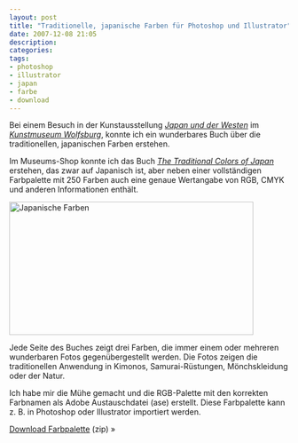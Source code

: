 ```yaml
---
layout: post
title: "Traditionelle, japanische Farben für Photoshop und Illustrator"
date: 2007-12-08 21:05
description: 
categories:
tags: 
- photoshop
- illustrator
- japan
- farbe
- download
---
```


Bei einem Besuch in der Kunstausstellung <cite>[Japan und der Westen](http://www.kunstmuseum-wolfsburg.de/2007/japanandthewest/ "Kunstmuseum-Wolfsburg")</cite> im <cite>[Kunstmuseum Wolfsburg](http://www.kunstmuseum-wolfsburg.de/ "Kunstmuseum-Wolfsburg")</cite>, konnte ich ein wunderbares Buch über die traditionellen, japanischen Farben erstehen.

Im Museums-Shop konnte ich das Buch <cite>[The Traditional Colors of Japan](http://www.amazon.de/gp/product/4894445786/ref=as_li_ss_tl?ie=UTF8&camp=1638&creative=19454&creativeASIN=4894445786&linkCode=as2&tag=kogakurede-21)</cite> erstehen, das zwar auf Japanisch ist, aber neben einer vollständigen Farbpalette mit 250 Farben auch eine genaue Wertangabe von RGB, CMYK und anderen Informationen enthält.

<img src="{{ site.images_dir }}japanische-farben.png" width="440" height="240" alt="Japanische Farben" title="Japanische Farben" />

Jede Seite des Buches zeigt drei Farben, die immer einem oder mehreren wunderbaren Fotos gegenübergestellt werden. Die Fotos zeigen die traditionellen Anwendung in Kimonos, Samurai-Rüstungen, Mönchskleidung oder der Natur.

Ich habe mir die Mühe gemacht und die RGB-Palette mit den korrekten Farbnamen als Adobe Austauschdatei (ase) erstellt. Diese Farbpalette kann z. B. in Photoshop oder Illustrator importiert werden.

<div class="download">
    <p><a href="/downloads/traditional-colors-of-japan-rgb.zip">Download Farbpalette</a> (zip) »</p>
</div>
